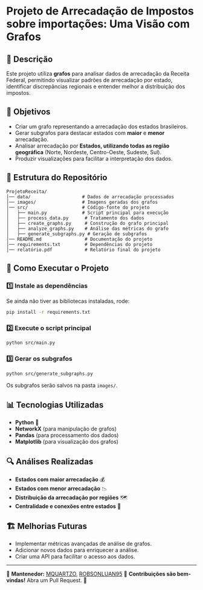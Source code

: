 # Projeto de Arrecadação de Impostos sobre importações: Uma Visão com Grafos

## 📌 Descrição
Este projeto utiliza **grafos** para analisar dados de arrecadação da Receita Federal, permitindo visualizar padrões de arrecadação por estado, identificar discrepâncias regionais e entender melhor a distribuição dos impostos.

## 🎯 Objetivos
- Criar um grafo representando a arrecadação dos estados brasileiros.
- Gerar subgrafos para destacar estados com **maior** e **menor** arrecadação.
- Analisar arrecadação por **Estados, utilizando todas as região geográfica** (Norte, Nordeste, Centro-Oeste, Sudeste, Sul).
- Produzir visualizações para facilitar a interpretação dos dados.

## 📂 Estrutura do Repositório

```
ProjetoReceita/
│── data/                   # Dados de arrecadação processados
│── images/                 # Imagens geradas dos grafos
│── src/                    # Código-fonte do projeto
│   ├── main.py             # Script principal para execução
│   ├── process_data.py      # Tratamento dos dados
│   ├── create_graphs.py     # Construção do grafo principal
│   ├── analyze_graphs.py    # Análise das métricas do grafo
│   ├── generate_subgraphs.py # Geração de subgrafos
│── README.md                # Documentação do projeto
│── requirements.txt         # Dependências do projeto
│── relatório.pdf            # Relatório final do projeto
```

## 🚀 Como Executar o Projeto

### **1️⃣ Instale as dependências**
Se ainda não tiver as bibliotecas instaladas, rode:
```bash
pip install -r requirements.txt
```

### **2️⃣ Execute o script principal**
```bash
python src/main.py
```

### **3️⃣ Gerar os subgrafos**
```bash
python src/generate_subgraphs.py
```

Os subgrafos serão salvos na pasta `images/`.

## 📊 Tecnologias Utilizadas
- **Python** 🐍
- **NetworkX** (para manipulação de grafos)
- **Pandas** (para processamento dos dados)
- **Matplotlib** (para visualização dos grafos)

## 🔍 Análises Realizadas
- **Estados com maior arrecadação** 💰
- **Estados com menor arrecadação** 📉
- **Distribuição da arrecadação por regiões** 🗺️
- **Centralidade e conexões entre estados** 🔗

## 🏗️ Melhorias Futuras
- Implementar métricas avançadas de análise de grafos.
- Adicionar novos dados para enriquecer a análise.
- Criar uma API para facilitar o acesso aos dados.

---
📌 **Mantenedor:** [MQUARTZO](https://github.com/MQUARTZO), [ROBSONLUAN95](https://github.com/robsonluan95)
📢 **Contribuições são bem-vindas!** Abra um Pull Request. 🚀

